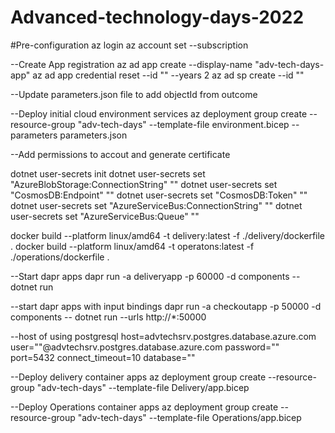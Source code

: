 
# Advanced-technology-days-2022

#Pre-configuration
az login
az account set --subscription <name or id>


--Create App registration
az ad app create --display-name "adv-tech-days-app"
az ad app credential reset --id "<app id>" --years 2
az ad sp create --id "<app id>"

--Update parameters.json file to add objectId from outcome

--Deploy initial cloud environment services
az deployment group create --resource-group "adv-tech-days" --template-file environment.bicep --parameters parameters.json

--Add permissions to accout and generate certificate

dotnet user-secrets init
dotnet user-secrets set "AzureBlobStorage:ConnectionString" "<Connection String>"
dotnet user-secrets set "CosmosDB:Endpoint" "<Connection String>"
dotnet user-secrets set "CosmosDB:Token" "<Connection String>"
dotnet user-secrets set "AzureServiceBus:ConnectionString" "<Connection String>"
dotnet user-secrets set "AzureServiceBus:Queue" "<Connection String>"

docker build --platform linux/amd64 -t delivery:latest -f ./delivery/dockerfile .
docker build --platform linux/amd64 -t operatons:latest -f ./operations/dockerfile .

--Start dapr apps
dapr run -a deliveryapp -p 60000 -d components -- dotnet run

--start dapr apps with input bindings
dapr run -a checkoutapp -p 50000 -d components -- dotnet run --urls http://*:50000

--host of using postgresql
host=advtechsrv.postgres.database.azure.com user="<user>"@advtechsrv.postgres.database.azure.com password="<password>" port=5432 connect_timeout=10 database="<dbName>"

--Deploy delivery container apps
az deployment group create --resource-group "adv-tech-days" --template-file Delivery/app.bicep

--Deploy Operations container apps
az deployment group create --resource-group "adv-tech-days" --template-file Operations/app.bicep
